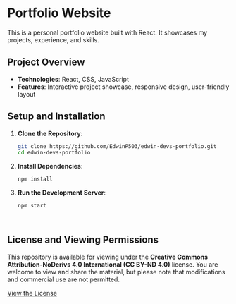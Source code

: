 # Portfolio Website

This is a personal portfolio website built with React. It showcases my projects, experience, and skills.

## Project Overview

- **Technologies**: React, CSS, JavaScript
- **Features**: Interactive project showcase, responsive design, user-friendly layout

## Setup and Installation

1. **Clone the Repository**:
   ```bash
   git clone https://github.com/EdwinP503/edwin-devs-portfolio.git
   cd edwin-devs-portfolio

2. **Install Dependencies**:
   ```bash
   npm install

4. **Run the Development Server**:
   ```bash
   npm start




## License and Viewing Permissions

This repository is available for viewing under the **Creative Commons Attribution-NoDerivs 4.0 International (CC BY-ND 4.0)** license. You are welcome to view and share the material, but please note that modifications and commercial use are not permitted.

[View the License](https://creativecommons.org/licenses/by-nd/4.0/legalcode)
